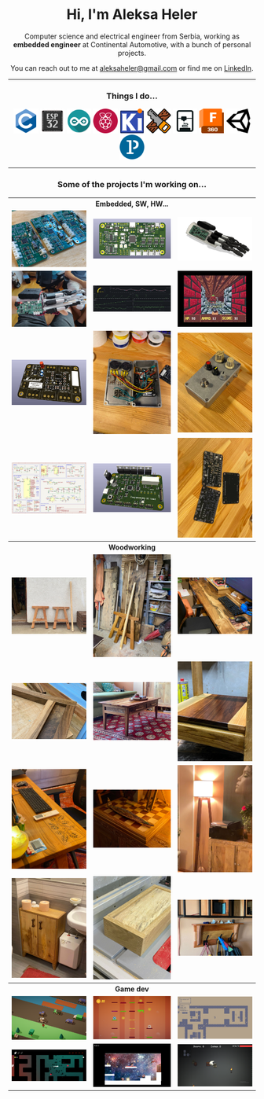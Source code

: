 <h1 align="center">Hi, I'm Aleksa Heler</h1>

<p align="center">
  Computer science and electrical engineer from Serbia, working as <b>embedded engineer</b> at Continental Automotive, with a bunch of personal projects.
</p>

<p align="center">
  You can reach out to me at <a href="mailto:aleksaheler@gmail.com" target="_blank" rel="noopener noreferrer">aleksaheler@gmail.com</a> or find me on <a href="https://linkedin.com/in/aleksa-heler-83223614b" target="_blank" rel="noopener noreferrer">LinkedIn</a>.
</p>

---

<h3 align="center">Things I do...</h3>

<p align="center"> 
  <a href="https://www.cprogramming.com/" target="_blank"><img src="pics/icons/c-language.svg" alt="C" width="50" height="50"/></a> 
  <a href="https://www.espressif.com/en/products/socs/esp32" target="_blank"><img src="pics/icons/esp32.png" alt="ESP32" width="50" height="50"/></a> 
  <a href="https://www.arduino.cc/" target="_blank"><img src="pics/icons/arduino.png" alt="Arduino" width="50" height="50"/></a> 
  <a href="https://www.raspberrypi.org/" target="_blank"><img src="pics/icons/raspberrypi.png" alt="Raspberry Pi" width="50" height="50"/></a>
  <a href="https://www.kicad.org/" target="_blank"><img src="pics/icons/kicad.png" alt="KiCAD" width="50" height="50"/></a> 
  <a href="https://github.com/AleksaHeler/woodworking" target="_blank"><img src="pics/icons/woodworking.png" alt="Woodworking" width="50" height="50"/></a> 
  <a href="https://www.klipper3d.org/" target="_blank"><img src="pics/icons/3dprint.svg" alt="3D Printing" width="50" height="50"/></a> 
  <a href="https://www.autodesk.com/products/fusion-360/overview" target="_blank"><img src="pics/icons/fusion.png" alt="Fusion 360" width="50" height="50"/></a> 
  <a href="https://unity.com/" target="_blank"><img src="pics/icons/unity.svg" alt="Unity" width="50" height="50"/></a> 
  <a href="https://processing.org/" target="_blank"><img src="pics/icons/processing.png" alt="Processing" width="50" height="50"/></a> 
</p>

---

<h3 align="center">Some of the projects I'm working on...</h3>

<table>
  <tr>
    <th colspan="3" align="center">Embedded, SW, HW...</th>
  </tr>
    <!-- OpenHand -->
    <td width="33%"><a href="https://github.com/AleksaHeler/ProstheticHand"><img src="pics/open_hand_pcb.jpg" alt="OpenHand PCB"/></a></td>
    <td width="34%"><a href="https://github.com/AleksaHeler/ProstheticHand"><img src="pics/open_hand_pcb_model.png" alt="OpenHand PCB"/></a></td>
    <td width="33%"><a href="https://github.com/AleksaHeler/ProstheticHand"><img src="pics/openhand_model.png" alt="OpenHand"/></a></td>
  <tr>
  </tr>
    <!-- OpenHand, FlexNode, Wolfenstein port to emulator -->
    <td><a href="https://github.com/AleksaHeler/ProstheticHand"><img src="pics/openhand_mounted.jpg" alt="OpenHand"/></a></td>
    <td><a href="https://github.com/AleksaHeler/FlexNode"><img src="pics/flexnode_readings.png" alt="FlexNode POC readings"/></a></td>
    <td><a href="https://github.com/AleksaHeler/FTN-LPRS2-Emulator"><img src="pics/wolfenstein.jpg" alt="Wolfenstein port to custom emulator"/></a></td>
  <tr>
    <!-- Marshall Guv'nor -->
    <td><a href="https://github.com/AleksaHeler/Marshall-Guvnor"><img src="pics/marshall_pcb_model.png" alt="Marshall Guv'nor Guitar Pedal"/></a></td>
    <td><a href="https://github.com/AleksaHeler/Marshall-Guvnor"><img src="pics/marshall_building.jpg" alt="Marshall Guv'nor Guitar Pedal"/></a></td>
    <td><a href="https://github.com/AleksaHeler/Marshall-Guvnor"><img src="pics/marshall_finished_pedal.jpg" alt="Marshall Guv'nor Guitar Pedal"/></a></td>
  </tr>
  <tr>
    <!-- DC Load -->
    <td><a href="https://github.com/AleksaHeler/Programmable-DC-Load"><img src="pics/dc_load_schm.png" alt="Programmable DC Load"/></a></td>
    <td><a href="https://github.com/AleksaHeler/Programmable-DC-Load"><img src="pics/dc_load_pcb_model.png" alt="Programmable DC Load"/></a></td>
    <td><a href="https://github.com/AleksaHeler/Programmable-DC-Load"><img src="pics/dc_load_pcb.jpg" alt="Programmable DC Load"/></a></td>
  </tr>
  <tr>
    <th colspan="3" align="center">Woodworking</th>
  </tr>
  <tr>
    <td><a href="https://github.com/AleksaHeler/Woodworking"><img src="pics/woodworking_walnut_desk_1.jpeg" alt="Walnut desk"/></a></td>
    <td><a href="https://github.com/AleksaHeler/Woodworking"><img src="pics/woodworking_walnut_desk_2.jpeg" alt="Walnut desk"/></a></td>
    <td><a href="https://github.com/AleksaHeler/Woodworking"><img src="pics/woodworking_walnut_desk_3.jpeg" alt="Bedside table"/></a></td>
  </tr>
  <tr>
    <td><a href="https://github.com/AleksaHeler/Woodworking"><img src="pics/woodworking_walnut_coffee_table_1.jpeg" alt="Walnut coffee table"/></a></td>
    <td><a href="https://github.com/AleksaHeler/Woodworking"><img src="pics/woodworking_walnut_coffee_table_2.jpeg" alt="Walnut coffee table"/></a></td>
    <td><a href="https://github.com/AleksaHeler/Woodworking"><img src="pics/woodworking_bedside_table.jpeg" alt="Walnut coffee table"/></a></td>
  </tr>
  <tr>
    <td><a href="https://github.com/AleksaHeler/Woodworking"><img src="pics/woodworking_cherry_desk.jpeg" alt="Cherry desk"/></a></td>
    <td><a href="https://github.com/AleksaHeler/Woodworking"><img src="pics/woodworking_chess_board.jpeg" alt="Chess board"/></a></td>
    <td><a href="https://github.com/AleksaHeler/Woodworking"><img src="pics/woodworking_tripod_lamp.jpeg" alt="Tripod lamp"/></a></td>
  </tr>
  <tr>
    <td><a href="https://github.com/AleksaHeler/Woodworking"><img src="pics/woodworking_bathroom_cabinet.jpeg" alt="Bathroom cabinet"/></a></td>
    <td><a href="https://github.com/AleksaHeler/Woodworking"><img src="pics/woodworking_gift_box.jpeg" alt="Gift box"/></a></td>
    <td><a href="https://github.com/AleksaHeler/Woodworking"><img src="pics/woodworking_small_shelf.jpeg" alt="Small shelf"/></a></td>
  </tr>
  <tr>
    <th colspan="3" align="center">Game dev</th>
  </tr>
  <tr>
    <!-- Unity games -->
    <td><a href="https://github.com/AleksaHeler/Unity-Crossy-Road"><img src="pics/unity_crossy_road.png" alt="Unity game - Crossy Road"/></a></td>
    <td><a href="https://github.com/AleksaHeler/Unity-Void"><img src="pics/unity_void.png" alt="Unity game - Void"/></a></td>
    <td><a href="https://github.com/AleksaHeler/Unity-Altercell"><img src="pics/unity_altercell.png" alt="Unity game - Altercell"/></a></td>
  </tr>
  <tr>
    <td><a href="https://github.com/AleksaHeler/Unity-MazeEscape"><img src="pics/unity_maze_escape.png" alt="Unity game - Maze Escape"/></a></td>
    <td><a href="https://github.com/AleksaHeler/Unity-Space-Escape"><img src="pics/unity_space_escape.png" alt="Unity game - Space Escape"/></a></td>
    <td><a href="https://github.com/AleksaHeler/Unity-Dungeon-Game"><img src="pics/unity_dungeon.png" alt="Unity game - Darkest Dungeon"/></a></td>
  </tr>
</table>

